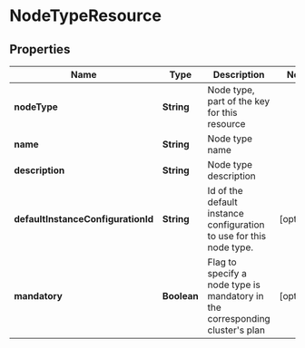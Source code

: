 # NodeTypeResource

## Properties
Name | Type | Description | Notes
------------ | ------------- | ------------- | -------------
**nodeType** | **String** | Node type, part of the key for this resource | 
**name** | **String** | Node type name | 
**description** | **String** | Node type description | 
**defaultInstanceConfigurationId** | **String** | Id of the default instance configuration to use for this node type. |  [optional]
**mandatory** | **Boolean** | Flag to specify a node type is mandatory in the corresponding cluster&#x27;s plan |  [optional]
